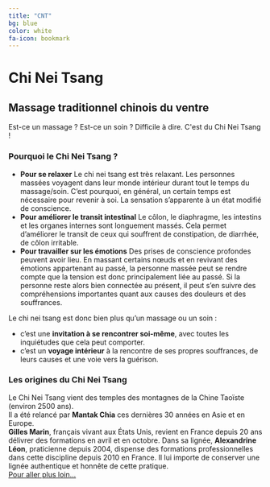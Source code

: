 ```yaml
---
title: "CNT"
bg: blue
color: white
fa-icon: bookmark
---
```


# Chi Nei Tsang
## Massage traditionnel chinois du ventre

Est-ce un massage ? Est-ce un soin ? Difficile à dire. C'est du Chi Nei Tsang !

### Pourquoi le Chi Nei Tsang ?

- **Pour se relaxer**
Le chi nei tsang est très relaxant. Les personnes massées voyagent dans leur monde intérieur durant tout le temps du massage/soin. C’est pourquoi, en général, un certain temps est nécessaire pour revenir à soi. La sensation s’apparente à un état modifié de conscience.
- **Pour améliorer le transit intestinal**
Le côlon, le diaphragme, les intestins et les organes internes sont longuement massés. Cela permet d’améliorer le transit de ceux qui souffrent de constipation, de diarrhée, de côlon irritable.
- **Pour travailler sur les émotions**
Des prises de conscience profondes peuvent avoir lieu. En massant certains nœuds et en revivant des émotions appartenant au passé, la personne massée peut se rendre compte que la tension est donc principalement liée au passé. Si la personne reste alors bien connectée au présent, il peut s’en suivre des compréhensions importantes quant aux causes des douleurs et des souffrances.

Le chi nei tsang est donc bien plus qu’un massage ou un soin :
- c’est une **invitation à se rencontrer soi-même**, avec toutes les inquiétudes que cela peut comporter.
- c’est un **voyage intérieur** à la rencontre de ses propres souffrances, de leurs causes et une voie vers la guérison.

### Les origines du Chi Nei Tsang
Le Chi Nei Tsang vient des temples des montagnes de la Chine Taoïste (environ 2500 ans).  
Il a été relancé par **Mantak Chia** ces dernières 30 années en Asie et en Europe.  
**Gilles Marin**, français vivant aux États Unis, revient en France depuis 20 ans délivrer des formations en avril et en octobre.
Dans sa lignée, **Alexandrine Léon**, praticienne depuis 2004, dispense des formations professionnelles dans cette discipline depuis 2010 en France. Il lui importe  de conserver une lignée authentique et honnête de cette pratique.  
[Pour aller plus loin...](http://www.espaceyinyang.com/le-chi-nei-tsang-fiche-detaillee.html)
